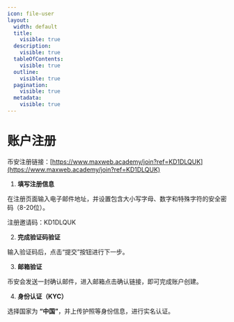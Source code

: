 ```yaml
---
icon: file-user
layout:
  width: default
  title:
    visible: true
  description:
    visible: true
  tableOfContents:
    visible: true
  outline:
    visible: true
  pagination:
    visible: true
  metadata:
    visible: true
---
```


# 账户注册

币安注册链接：[https://www.maxweb.academy/join?ref=KD1DLQUK](https://www.maxweb.academy/join?ref=KD1DLQUK)

1. **填写注册信息**

在注册页面输入电子邮件地址，并设置包含大小写字母、数字和特殊字符的安全密码（8-20位）。

注册邀请码：KD1DLQUK

2. **完成验证码验证**

输入验证码后，点击“提交”按钮进行下一步。

3. &#x20;**邮箱验证**

币安会发送一封确认邮件，进入邮箱点击确认链接，即可完成账户创建。

4. &#x20;**身份认证（KYC）**

选择国家为 **“中国”**，并上传护照等身份信息，进行实名认证。
